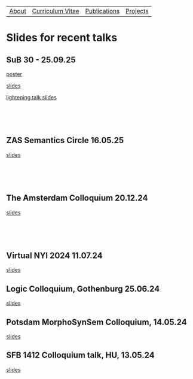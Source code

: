 <table>
  <tbody>
    <tr>
      <td><a href="index">About</a></td>
      <td><a href="cv">Curriculum Vitae</a></td>
      <td><a href="papers">Publications</a></td>
      <td><a href="projects">Projects</a></td>
    </tr>
    </tbody>
</table>


# Slides for recent talks

## SuB 30 - 25.09.25

<p><a href="sub_poster.pdf" data-type="page" data-id="29">poster</a></p>
<p><a href="sub30-slides.pdf" data-type="page" data-id="29">slides</a></p>
<p><a href="sub30-lightening.pdf" data-type="page" data-id="29">lightening talk slides</a></p>


<br><br><br>


## ZAS Semantics Circle 16.05.25

<p><a href="zas0525.pdf" data-type="page" data-id="29">slides</a></p>

<br><br><br>


## The Amsterdam Colloquium 20.12.24

<p><a href="ac2024_slides.pdf" data-type="page" data-id="29">slides</a></p>

<br><br><br>
  
## Virtual NYI 2024 11.07.24

<p><a href="v-nyi.pdf" data-type="page" data-id="29">slides</a></p>


## Logic Colloquium, Gothenburg 25.06.24

<p><a href="lc2024.pdf" data-type="page" data-id="29">slides</a></p>


## Potsdam MorphoSynSem Colloquium, 14.05.24

<p><a href="potsdam_seminar.pdf" data-type="page" data-id="29">slides</a></p>


## SFB 1412 Colloquium talk, HU, 13.05.24

<p><a href="hu_sfb_colloq.pdf" data-type="page" data-id="29">slides</a></p>
